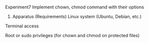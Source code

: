 Experiment7
Implement chown, chmod command with their options 
1. Apparatus (Requirements)
Linux system (Ubuntu, Debian, etc.)

Terminal access

Root or sudo privileges (for chown and chmod on protected files)

